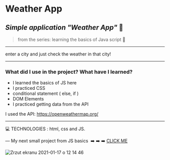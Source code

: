 <h1> Weather App </h1>

 
*<h2>Simple application  "Weather App"* :blue_book:</h2>
>from the series: learning the basics of Java script  :muscle:

----


enter a city and just check the weather in that city!



-------

<h3>What did I use in the project? What have I learned?</h3>

* I learned the basics of JS here
* I practiced CSS
* conditional statement ( else, if )
* DOM Elements 
* I practiced getting data from the API

I used the API: https://openweathermap.org/




-----


:computer: TECHNOLOGIES : html, css and JS.

—
My next small project from JS basics  :arrow_right: :arrow_right: :arrow_right: [CLICK ME ](https://github.com/martynakil/BILLSPLITTER)






![Zrzut ekranu 2021-01-17 o 12 14 46](https://user-images.githubusercontent.com/59742201/104838829-a37eee00-58bd-11eb-8a2d-d7ccf8241722.png)

